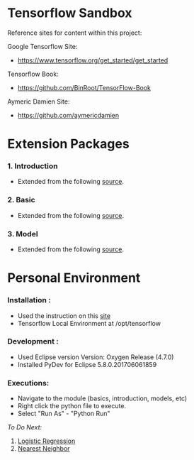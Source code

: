 # Tensorflow Sandbox

Reference sites for content within this project:

Google Tensorflow Site:
- https://www.tensorflow.org/get_started/get_started

Tensorflow Book:
- https://github.com/BinRoot/TensorFlow-Book

Aymeric Damien Site:
- https://github.com/aymericdamien


# Extension Packages
### 1. Introduction
- Extended from the following [source](https://github.com/aymericdamien/TensorFlow-Examples/tree/master/examples/1_Introduction).

### 2. Basic
- Extended from the following [source](https://github.com/aymericdamien/TensorFlow-Examples/tree/master/examples/2_BasicModels).

### 3. Model
- Extended from the following [source](https://github.com/aymericdamien/TensorFlow-Examples/tree/master/notebooks/2_BasicModels).

# Personal Environment

### Installation : 
- Used the instruction on this [site](https://www.tensorflow.org/install/install_mac)
- Tensorflow Local Environment at /opt/tensorflow

### Development :
- Used Eclipse version Version: Oxygen Release (4.7.0)
- Installed PyDev for Eclipse 5.8.0.201706061859

### Executions:
- Navigate to the module (basics, introduction, models, etc)
- Right click the python file to execute.
- Select "Run As" - "Python Run" 


_To Do Next:_
1. [Logistic Regression](https://github.com/aymericdamien/TensorFlow-Examples/tree/master/notebooks/2_BasicModels)
2. [Nearest Neighbor](https://github.com/aymericdamien/TensorFlow-Examples/tree/master/notebooks/2_BasicModels)
